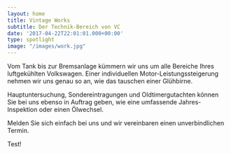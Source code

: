 ```yaml
---
layout: home
title: Vintage Works
subtitle: Der Technik-Bereich von VC
date: '2017-04-22T22:01:01.000+00:00'
type: spotlight
image: "/images/work.jpg"
---
```



Vom Tank bis zur Bremsanlage kümmern wir uns um alle Bereiche
Ihres luftgekühlten Volkswagen.
Einer individuellen Motor-Leistungssteigerung nehmen wir uns genau so an,
wie das tauschen einer Glühbirne.


Hauptuntersuchung, Sondereintragungen und Oldtimergutachten
können Sie bei uns ebenso in Auftrag geben,
wie eine umfassende Jahres-Inspektion oder einen Ölwechsel.


Melden Sie sich einfach bei uns und wir vereinbaren einen unverbindlichen Termin.



Test!